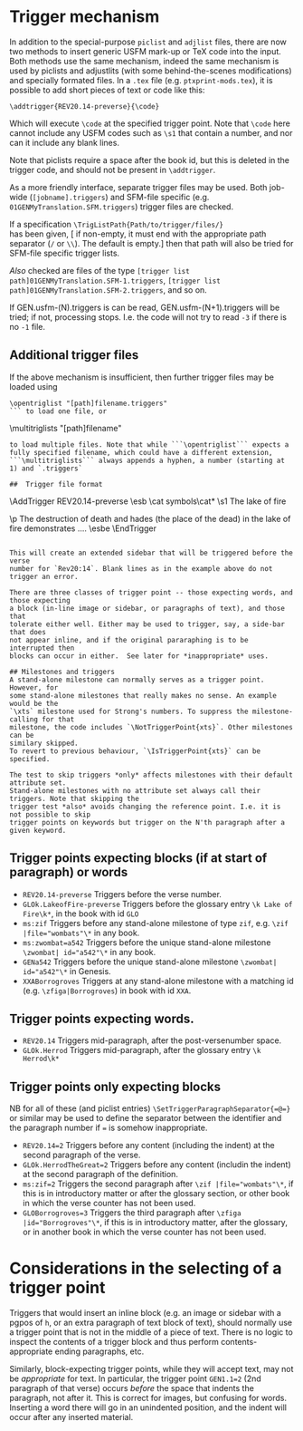 # Trigger mechanism

In addition to the special-purpose `piclist` and `adjlist` files, there are now
two methods to insert generic USFM mark-up or TeX code into the input.  Both
methods use the same mechanism, indeed the same mechanism is used by piclists
and adjustlits (with some behind-the-scenes modifications) and specially
formated files. In a `.tex` file (e.g. `ptxprint-mods.tex`), it is possible to add
short pieces of text or code like this:

```\addtrigger{REV20.14-preverse}{\code}```

Which will execute `\code` at the specified trigger point. Note that `\code` here cannot 
include any USFM codes such as `\s1` that contain a number, and nor can it
include any blank lines.

Note that piclists require a space after the book id, but this is deleted in the 
trigger code, and should not be present in `\addtrigger`.

As a more friendly interface, separate trigger files  may be used.  Both job-wide 
(```[jobname].triggers```) and SFM-file specific (e.g.  ```01GENMyTranslation.SFM.triggers```) trigger files are checked. 

If a specification 
```\TrigListPath{Path/to/trigger/files/}```  
has been given, [ if non-empty, it must end with the appropriate path separator (`/` or `\\`). The default is empty.] then that path will also be tried for SFM-file specific trigger lists.

*Also* checked are files of the type 
```[trigger list path]01GENMyTranslation.SFM-1.triggers```,
```[trigger list path]01GENMyTranslation.SFM-2.triggers```, and so on.

If  GEN.usfm-(N).triggers is can be read, GEN.usfm-(N+1).triggers will be tried; if not, processing stops. I.e. the code will not try to read `-3` if there is no `-1` file.

## Additional trigger files
If the above mechanism is insufficient, then further trigger files may
be loaded using 
```
\opentriglist "[path]filename.triggers"
``` to load one file, or
```
\multitriglists "[path]filename"
```
to load multiple files. Note that while ```\opentriglist``` expects a
fully specified filename, which could have a different extension,
```\multitriglists``` always appends a hyphen, a number (starting at
1) and `.triggers`

##  Trigger file format 
``` 
\AddTrigger REV20.14-preverse
\esb
\cat symbols\cat*
\s1 The lake of fire

\p The destruction of death and hades (the place of the dead) in the lake of
fire demonstrates ....
\esbe
\EndTrigger
```

This will create an extended sidebar that will be triggered before the verse
number for `Rev20:14`. Blank lines as in the example above do not trigger an error.

There are three classes of trigger point -- those expecting words, and those expecting 
a block (in-line image or sidebar, or paragraphs of text), and those that
tolerate either well. Either may be used to trigger, say, a side-bar that does
not appear inline, and if the original pararaphing is to be interrupted then
blocks can occur in either.  See later for *inappropriate* uses.

## Milestones and triggers
A stand-alone milestone can normally serves as a trigger point. However, for
some stand-alone milestones that really makes no sense. An example would be the
`\xts` milestone used for Strong's numbers. To suppress the milestone-calling for that 
milestone, the code includes `\NotTriggerPoint{xts}`. Other milestones can be
similary skipped.
To revert to previous behaviour, `\IsTriggerPoint{xts}` can be specified.

The test to skip triggers *only* affects milestones with their default attribute set. 
Stand-alone milestones with no attribute set always call their triggers. Note that skipping the 
trigger test *also* avoids changing the reference point. I.e. it is not possible to skip 
trigger points on keywords but trigger on the N'th paragraph after a given keyword.

```

## Trigger points expecting blocks (if at start of paragraph) or words
* ```REV20.14-preverse``` Triggers before the verse number. 
* ```GLOk.LakeofFire-preverse``` Triggers before the glossary entry ```\k Lake of Fire\k*```, in the book with id `GLO`
* ```ms:zif```	Triggers before any stand-alone milestone  of type ```zif```, e.g.  ```\zif |file="wombats"\*``` in any book.
* ```ms:zwombat=a542``` Triggers before the unique stand-alone milestone ```\zwombat| id="a542"\*``` in any book.
* ```GENa542``` Triggers before the unique stand-alone milestone ```\zwombat| id="a542"\*``` in Genesis.
* ```XXABorrogroves``` Triggers at any stand-alone milestone with a matching  id (e.g. ```\zfiga|Borrogroves```) in book with id `XXA`.

## Trigger points expecting words.

* ```REV20.14``` Triggers mid-paragraph, after the post-versenumber space.
* ```GLOk.Herrod``` Triggers mid-paragraph, after the glossary entry ```\k Herrod\k*```

## Trigger points only expecting blocks 
NB for all of these (and piclist entries) ```\SetTriggerParagraphSeparator{=@=}``` or similar may be used to define the
separator between the identifier and the paragraph number if ```=``` is somehow inappropriate.

* ```REV20.14=2``` Triggers before any content (including the indent) at the second paragraph of the verse.
* ```GLOk.HerrodTheGreat=2``` Triggers before any content (includin the indent) at the second paragraph of the definition.
* ```ms:zif=2``` Triggers the second paragraph after ```\zif |file="wombats"\*```, if this is in introductory matter or 
after the glossary section, or other book in which the verse counter has not been used.
* ```GLOBorrogroves=3``` Triggers the third paragraph after ```\zfiga |id="Borrogroves"\*```, if this is in introductory matter, after 
the glossary, or in another book in which the verse counter has not been used.


# Considerations in the selecting of a trigger point

Triggers that would insert an inline block (e.g. an image or sidebar with a
pgpos of `h`, or an extra paragraph of text block of text), should 
normally use a trigger point that is not in the middle of a piece of text. 
There is no logic to inspect the contents of a trigger block and thus 
perform contents-appropriate ending paragraphs, etc. 

Similarly, block-expecting trigger points, while they will accept text, may not
be *appropriate* for text. In particular, the trigger point `GEN1.1=2` (2nd
paragraph of that verse) occurs *before* the space that indents the paragraph,
not after it.  This is correct for images, but confusing for words. Inserting a
word there will go in an unindented position, and the indent will occur after
any inserted material. 






